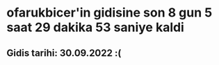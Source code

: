 # ofarukbicer'in gidisine son 8 gun 5 saat 29 dakika 53 saniye kaldi

## Gidis tarihi: 30.09.2022 :(